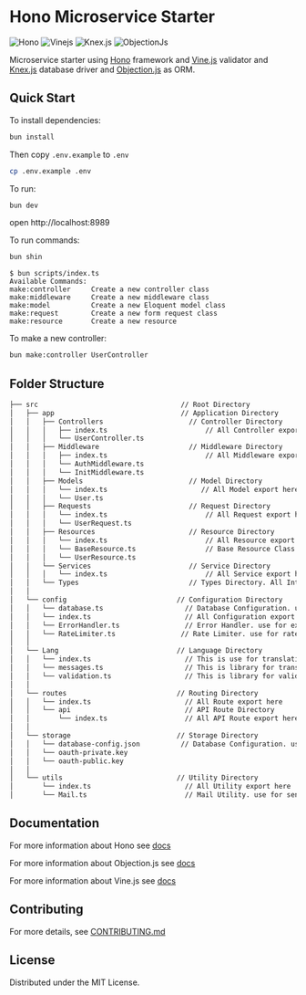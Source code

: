 # Hono Microservice Starter

![Hono](https://img.shields.io/badge/Hono-orange)
![Vinejs](https://img.shields.io/badge/Vine.js-8A2BE2)
![Knex.js](https://img.shields.io/badge/Knex.js-yellow)
![ObjectionJs](https://img.shields.io/badge/Objection.js-black)

Microservice starter using [Hono](https://hono.dev) framework and [Vine.js](https://vinejs.dev/docs/introduction) validator and [Knex.js](https://knexjs.org/) database driver and [Objection.js](https://vincit.github.io/objection.js/) as ORM.

## Quick Start

To install dependencies:

```sh
bun install
```

Then copy `.env.example` to `.env`

```sh
cp .env.example .env
```

To run:

```sh
bun dev
```

open http://localhost:8989

To run commands:

```sh
bun shin
```

```
$ bun scripts/index.ts
Available Commands:
make:controller     Create a new controller class
make:middleware     Create a new middleware class
make:model          Create a new Eloquent model class
make:request        Create a new form request class
make:resource       Create a new resource
```

To make a new controller:

```sh
bun make:controller UserController
```

## Folder Structure

```sh
├── src                                   // Root Directory
│   ├── app                               // Application Directory
│   │   ├── Controllers                     // Controller Directory
│   │   │   ├── index.ts                        // All Controller export here. auto export using command
│   │   │   └── UserController.ts
│   │   ├── Middleware                      // Middleware Directory
│   │   │   ├── index.ts                        // All Middleware export here. auto export using command
│   │   │   └── AuthMiddleware.ts
│   │   │   └── InitMiddleware.ts
│   │   ├── Models                          // Model Directory
│   │   │   └── index.ts                       // All Model export here. auto export using command
│   │   │   └── User.ts
│   │   ├── Requests                        // Request Directory
│   │   │   └── index.ts                        // All Request export here. auto export using command
│   │   │   └── UserRequest.ts
│   │   ├── Resources                       // Resource Directory
│   │   │   └── index.ts                        // All Resource export here. auto export using command
│   │   │   └── BaseResource.ts                 // Base Resource Class. use for all resource class to parse data
│   │   │   └── UserResource.ts
│   │   └── Services                        // Service Directory
│   │   │   └── index.ts                        // All Service export here no command to make services
│   │   └── Types                           // Types Directory. All Interface is here
│   │
│   └── config                           // Configuration Directory
│   │   └── database.ts                    // Database Configuration. use for knex and objection setting
│   │   └── index.ts                       // All Configuration export here
│   │   └── ErrorHandler.ts                // Error Handler. use for exception error handling
│   │   └── RateLimiter.ts                // Rate Limiter. use for rate limiting
│   │
│   └── Lang                             // Language Directory
│   │   └── index.ts                       // This is use for translation eg: t("Hi :name, Welcome back", {name: "Hono"})
│   │   └── messages.ts                    // This is library for translation
│   │   └── validation.ts                  // This is library for validation
│   │
│   └── routes                           // Routing Directory
│   │   └── index.ts                       // All Route export here
│   │   └── api                            // API Route Directory
│   │       └── index.ts                   // All API Route export here
│   │
│   └── storage                          // Storage Directory
│   │   └── database-config.json          // Database Configuration. use for knex and objection connections
│   │   └── oauth-private.key
│   │   └── oauth-public.key
│   │
│   └── utils                            // Utility Directory
│       └── index.ts                       // All Utility export here
│       └── Mail.ts                        // Mail Utility. use for sending email

```

## Documentation

For more information about Hono see [docs](https://hono.dev/docs/)

For more information about Objection.js see [docs](https://vincit.github.io/objection.js/guide/getting-started.html)

For more information about Vine.js see [docs](https://vinejs.dev/docs/introduction)

## Contributing

For more details, see [CONTRIBUTING.md](CONTRIBUTING.md)

## License

Distributed under the MIT License.
